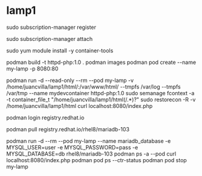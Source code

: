 # lamp1
sudo subscription-manager register

sudo subscription-manager attach

sudo yum module install -y container-tools

podman build -t httpd-php:1.0 .
podman images
podman pod create --name my-lamp -p 8080:80

podman run -d --read-only --rm --pod my-lamp -v /home/juancvilla/lamp1/html/:/var/www/html/ --tmpfs /var/log --tmpfs /var/tmp --name mydevcontainer httpd-php:1.0
sudo semanage fcontext -a -t container_file_t "/home/juancvilla/lamp1/html(/.*)?"
sudo restorecon -R -v /home/juancvilla/lamp1/html
curl localhost:8080/index.php

podman login registry.redhat.io

podman pull registry.redhat.io/rhel8/mariadb-103

podman run -d --rm --pod my-lamp --name mariadb_database -e MYSQL_USER=user -e MYSQL_PASSWORD=pass -e MYSQL_DATABASE=db rhel8/mariadb-103
podman ps -a --pod
curl localhost:8080/index.php
podman pod ps --ctr-status
podman pod stop my-lamp


